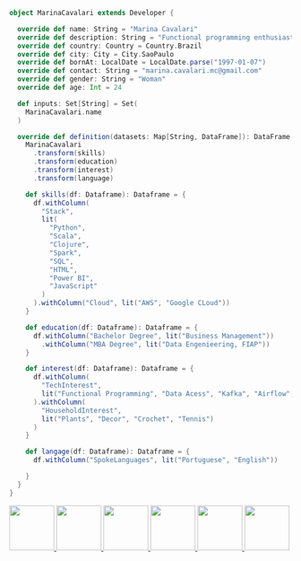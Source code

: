 ```scala 
object MarinaCavalari extends Developer {

  override def name: String = "Marina Cavalari"
  override def description: String = "Functional programming enthusiast and data engineer."
  override def country: Country = Country.Brazil
  override def city: City = City.SaoPaulo
  override def bornAt: LocalDate = LocalDate.parse("1997-01-07")
  override def contact: String = "marina.cavalari.mc@gmail.com"
  override def gender: String = "Woman"
  override def age: Int = 24

  def inputs: Set[String] = Set(
    MarinaCavalari.name
  )

  override def definition(datasets: Map[String, DataFrame]): DataFrame = {
    MarinaCavalari
      .transform(skills)
      .transform(education)
      .transform(interest)
      .transform(language)

    def skills(df: Dataframe): Dataframe = {
      df.withColumn(
        "Stack",
        lit(
          "Python",
          "Scala",
          "Clojure",
          "Spark",
          "SQL",
          "HTML",
          "Power BI",
          "JavaScript"
        )
      ).withColumn("Cloud", lit("AWS", "Google CLoud"))
    }

    def education(df: Dataframe): Dataframe = {
      df.withColumn("Bachelor Degree", lit("Business Management"))
        .withColumn("MBA Degree", lit("Data Engenieering, FIAP"))
    }

    def interest(df: Dataframe): Dataframe = {
      df.withColumn(
        "TechInterest",
        lit("Functional Programming", "Data Acess", "Kafka", "Airflow", "Spark")
      ).withColumn(
        "HouseholdInterest",
        lit("Plants", "Decor", "Crochet", "Tennis")
      )
    }

    def langage(df: Dataframe): Dataframe = {
      df.withColumn("SpokeLanguages", lit("Portuguese", "English"))

    }
  }
}
```
<a href="https://web.facebook.com/tenthousandsyears/"> <img src="https://user-images.githubusercontent.com/46076369/114327463-8a2dbc80-9b0f-11eb-9e59-2c8623f342ab.png" width=80px> </a>
<a href="https://www.linkedin.com/in/marina-cavalari/"> <img src="https://user-images.githubusercontent.com/46076369/114327541-e0026480-9b0f-11eb-8f48-2f4aaac92e95.png" width=80px>
<a href="https://www.instagram.com/st4rdust_/"> <img src="https://user-images.githubusercontent.com/46076369/114327665-5a32e900-9b10-11eb-9bc3-5e94c27af5a4.png" width=80px>
<a href="https://api.whatsapp.com/send?phone=5511952471747"> <img src="https://user-images.githubusercontent.com/46076369/114327730-9c5c2a80-9b10-11eb-8bdd-02139ad3a8bc.png" width=80px>
<a href="marina.cavalari.mc@gmail.com"> <img src="https://user-images.githubusercontent.com/46076369/114327735-9e25ee00-9b10-11eb-9b08-64c0f0fd7c07.png" width=80px>
<a href="https://t.me/st4rdust_x"> <img src="https://user-images.githubusercontent.com/46076369/114327724-97977680-9b10-11eb-83a4-0d9a91714967.png" width=80px>




